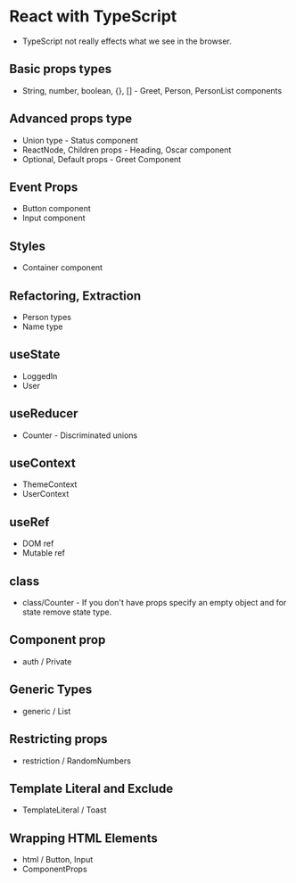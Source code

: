 # React with TypeScript

-   TypeScript not really effects what we see in the browser.

## Basic props types

-   String, number, boolean, {}, [] - Greet, Person, PersonList components

## Advanced props type

-   Union type - Status component
-   ReactNode, Children props - Heading, Oscar component
-   Optional, Default props - Greet Component

## Event Props

-   Button component
-   Input component

## Styles

-   Container component

## Refactoring, Extraction

-   Person types
-   Name type

## useState

-   LoggedIn
-   User

## useReducer

-   Counter - Discriminated unions

## useContext

-   ThemeContext
-   UserContext

## useRef

-   DOM ref
-   Mutable ref

## class

-   class/Counter - If you don't have props specify an empty object and for state remove state type.

## Component prop

-   auth / Private

## Generic Types

-   generic / List

## Restricting props

-   restriction / RandomNumbers

## Template Literal and Exclude

-   TemplateLiteral / Toast

## Wrapping HTML Elements

-   html / Button, Input
-   ComponentProps

